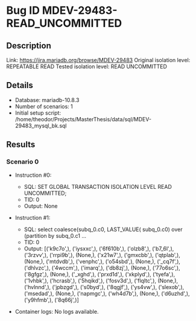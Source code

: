 # Bug ID MDEV-29483-READ_UNCOMMITTED

## Description

Link:                     https://jira.mariadb.org/browse/MDEV-29483
Original isolation level: REPEATABLE READ
Tested isolation level:   READ UNCOMMITTED


## Details
 * Database: mariadb-10.8.3
 * Number of scenarios: 1
 * Initial setup script: /home/theodor/Projects/MasterThesis/data/sql/MDEV-29483_mysql_bk.sql

## Results
### Scenario 0
 * Instruction #0:
     - SQL:  SET GLOBAL TRANSACTION ISOLATION LEVEL READ UNCOMMITTED;
     - TID: 0
     - Output: None
 * Instruction #1:
     - SQL:  select coalesce(subq_0.c0, LAST_VALUE( subq_0.c0) over (partition by subq_0.c1 ...
     - TID: 0
     - Output: [('k9c7o',), ('iysxxc',), ('6f610b',), ('olzb8',), ('b7_6l',), ('3rzvv',), ('rrpi9b',), (None,), ('x21w7',), ('gmxcbb',), ('qtplab',), (None,), ('mtdvdb',), ('venphc',), ('o54sbd',), (None,), ('_cq7f',), ('dhlvzc',), ('4wccm',), ('imarq',), ('db8zj',), (None,), ('77o6sc',), ('8gfgz',), (None,), ('_xghd',), ('prxd1d',), ('xkplyd',), ('tyefa',), ('1vhbk',), ('hcrasb',), ('5hqikd',), ('fosv3d',), ('flqltc',), (None,), ('hvlnnd',), ('jpbzgd',), ('s0byd',), ('8qgjf',), ('ys4vw',), ('slexob',), ('msedad',), (None,), ('napmgc',), ('wh4d7b',), (None,), ('d6uzhd',), ('y9hfmb',), ('8q66j',)]

 * Container logs:
   No logs available.
